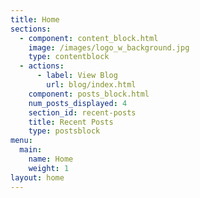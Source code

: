 ```yaml
---
title: Home
sections:
  - component: content_block.html
    image: /images/logo_w_background.jpg
    type: contentblock
  - actions:
      - label: View Blog
        url: blog/index.html
    component: posts_block.html
    num_posts_displayed: 4
    section_id: recent-posts
    title: Recent Posts
    type: postsblock
menu:
  main:
    name: Home
    weight: 1
layout: home
---
```


